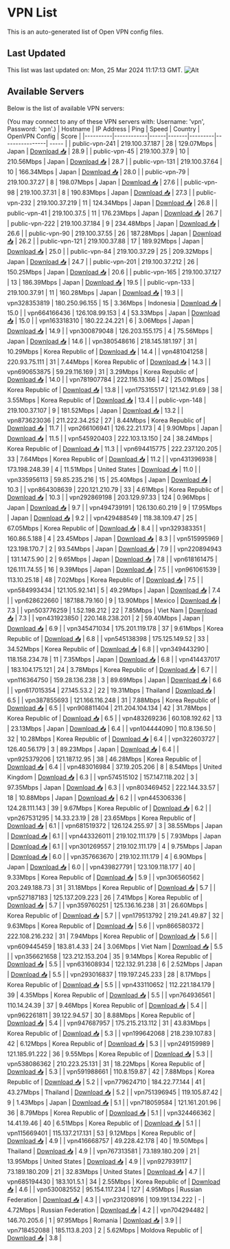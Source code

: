 # VPN List

This is an auto-generated list of Open VPN config files.

## Last Updated

This list was last updated on: Mon, 25 Mar 2024 11:17:13 GMT.
![Alt](https://repobeats.axiom.co/api/embed/186b98318ef1479477931607c1ad7d823f12451f.svg "Repobeats analytics image")

## Available Servers

Below is the list of available VPN servers:

(You may connect to any of these VPN servers with: Username: 'vpn', Password: 'vpn'.)
| Hostname | IP Address | Ping | Speed | Country | OpenVPN Config | Score |
|----------|------------|------|-------|---------|----------------| ----- |
| public-vpn-241 | 219.100.37.187 | 28 | 129.07Mbps | Japan | [Download 📥](./configs/server_0_JP.ovpn) | 28.9 |
| public-vpn-45 | 219.100.37.9 | 10 | 210.56Mbps | Japan | [Download 📥](./configs/server_1_JP.ovpn) | 28.7 |
| public-vpn-131 | 219.100.37.64 | 10 | 166.34Mbps | Japan | [Download 📥](./configs/server_2_JP.ovpn) | 28.0 |
| public-vpn-79 | 219.100.37.27 | 8 | 198.07Mbps | Japan | [Download 📥](./configs/server_3_JP.ovpn) | 27.6 |
| public-vpn-98 | 219.100.37.31 | 8 | 190.83Mbps | Japan | [Download 📥](./configs/server_4_JP.ovpn) | 27.3 |
| public-vpn-232 | 219.100.37.219 | 11 | 124.34Mbps | Japan | [Download 📥](./configs/server_5_JP.ovpn) | 26.8 |
| public-vpn-41 | 219.100.37.5 | 11 | 176.23Mbps | Japan | [Download 📥](./configs/server_6_JP.ovpn) | 26.7 |
| public-vpn-222 | 219.100.37.184 | 9 | 234.48Mbps | Japan | [Download 📥](./configs/server_7_JP.ovpn) | 26.6 |
| public-vpn-90 | 219.100.37.55 | 26 | 187.28Mbps | Japan | [Download 📥](./configs/server_8_JP.ovpn) | 26.2 |
| public-vpn-121 | 219.100.37.88 | 17 | 189.92Mbps | Japan | [Download 📥](./configs/server_9_JP.ovpn) | 25.0 |
| public-vpn-84 | 219.100.37.29 | 25 | 209.32Mbps | Japan | [Download 📥](./configs/server_10_JP.ovpn) | 24.7 |
| public-vpn-201 | 219.100.37.212 | 26 | 150.25Mbps | Japan | [Download 📥](./configs/server_11_JP.ovpn) | 20.6 |
| public-vpn-165 | 219.100.37.127 | 13 | 186.39Mbps | Japan | [Download 📥](./configs/server_12_JP.ovpn) | 19.5 |
| public-vpn-133 | 219.100.37.91 | 11 | 160.28Mbps | Japan | [Download 📥](./configs/server_13_JP.ovpn) | 19.3 |
| vpn328353819 | 180.250.96.155 | 15 | 3.36Mbps | Indonesia | [Download 📥](./configs/server_14_ID.ovpn) | 15.0 |
| vpn664166436 | 126.108.99.153 | 4 | 53.33Mbps | Japan | [Download 📥](./configs/server_15_JP.ovpn) | 15.0 |
| vpn163318310 | 180.22.24.221 | 6 | 3.06Mbps | Japan | [Download 📥](./configs/server_16_JP.ovpn) | 14.9 |
| vpn300879048 | 126.203.155.175 | 4 | 75.56Mbps | Japan | [Download 📥](./configs/server_17_JP.ovpn) | 14.6 |
| vpn380548616 | 218.145.181.197 | 31 | 10.29Mbps | Korea Republic of | [Download 📥](./configs/server_18_KR.ovpn) | 14.4 |
| vpn481041258 | 220.93.75.111 | 31 | 7.44Mbps | Korea Republic of | [Download 📥](./configs/server_19_KR.ovpn) | 14.3 |
| vpn690653875 | 59.29.116.169 | 31 | 3.29Mbps | Korea Republic of | [Download 📥](./configs/server_20_KR.ovpn) | 14.0 |
| vpn781907784 | 222.116.13.166 | 42 | 25.01Mbps | Korea Republic of | [Download 📥](./configs/server_21_KR.ovpn) | 13.8 |
| vpn175315517 | 121.142.91.69 | 38 | 3.55Mbps | Korea Republic of | [Download 📥](./configs/server_22_KR.ovpn) | 13.4 |
| public-vpn-148 | 219.100.37.107 | 9 | 181.52Mbps | Japan | [Download 📥](./configs/server_23_JP.ovpn) | 13.2 |
| vpn873623036 | 211.222.34.252 | 27 | 8.44Mbps | Korea Republic of | [Download 📥](./configs/server_24_KR.ovpn) | 11.7 |
| vpn266106941 | 126.22.21.173 | 4 | 9.90Mbps | Japan | [Download 📥](./configs/server_25_JP.ovpn) | 11.5 |
| vpn545920403 | 222.103.13.150 | 24 | 38.24Mbps | Korea Republic of | [Download 📥](./configs/server_26_KR.ovpn) | 11.3 |
| vpn694415775 | 222.237.120.205 | 33 | 7.64Mbps | Korea Republic of | [Download 📥](./configs/server_27_KR.ovpn) | 11.2 |
| vpn431396938 | 173.198.248.39 | 4 | 11.51Mbps | United States | [Download 📥](./configs/server_28_US.ovpn) | 11.0 |
| vpn335956113 | 59.85.235.216 | 15 | 25.40Mbps | Japan | [Download 📥](./configs/server_29_JP.ovpn) | 10.3 |
| vpn864308639 | 220.121.210.79 | 33 | 4.61Mbps | Korea Republic of | [Download 📥](./configs/server_30_KR.ovpn) | 10.3 |
| vpn292869198 | 203.129.97.33 | 124 | 0.96Mbps | Japan | [Download 📥](./configs/server_31_JP.ovpn) | 9.7 |
| vpn494739191 | 126.130.60.219 | 9 | 17.95Mbps | Japan | [Download 📥](./configs/server_32_JP.ovpn) | 9.2 |
| vpn429488549 | 118.38.109.47 | 25 | 67.05Mbps | Korea Republic of | [Download 📥](./configs/server_33_KR.ovpn) | 8.4 |
| vpn329383351 | 160.86.5.188 | 4 | 23.45Mbps | Japan | [Download 📥](./configs/server_34_JP.ovpn) | 8.3 |
| vpn515995969 | 123.198.170.7 | 2 | 93.54Mbps | Japan | [Download 📥](./configs/server_35_JP.ovpn) | 7.9 |
| vpn220894943 | 131.147.5.90 | 2 | 9.65Mbps | Japan | [Download 📥](./configs/server_36_JP.ovpn) | 7.8 |
| vpn618161475 | 126.111.74.55 | 16 | 9.39Mbps | Japan | [Download 📥](./configs/server_37_JP.ovpn) | 7.5 |
| vpn961061539 | 113.10.25.18 | 48 | 7.02Mbps | Korea Republic of | [Download 📥](./configs/server_38_KR.ovpn) | 7.5 |
| vpn584993434 | 121.105.92.141 | 5 | 49.29Mbps | Japan | [Download 📥](./configs/server_39_JP.ovpn) | 7.4 |
| vpn628622660 | 187.188.79.160 | 9 | 13.90Mbps | Mexico | [Download 📥](./configs/server_40_MX.ovpn) | 7.3 |
| vpn503776259 | 1.52.198.212 | 22 | 7.85Mbps | Viet Nam | [Download 📥](./configs/server_41_VN.ovpn) | 7.3 |
| vpn431923850 | 220.148.238.201 | 2 | 59.40Mbps | Japan | [Download 📥](./configs/server_42_JP.ovpn) | 6.9 |
| vpn345471034 | 175.201.119.178 | 37 | 9.61Mbps | Korea Republic of | [Download 📥](./configs/server_43_KR.ovpn) | 6.8 |
| vpn545138398 | 175.125.149.52 | 33 | 34.52Mbps | Korea Republic of | [Download 📥](./configs/server_44_KR.ovpn) | 6.8 |
| vpn349443290 | 118.158.234.78 | 11 | 7.35Mbps | Japan | [Download 📥](./configs/server_45_JP.ovpn) | 6.8 |
| vpn414437017 | 183.104.175.121 | 24 | 3.78Mbps | Korea Republic of | [Download 📥](./configs/server_46_KR.ovpn) | 6.7 |
| vpn116364750 | 159.28.136.238 | 3 | 89.69Mbps | Japan | [Download 📥](./configs/server_47_JP.ovpn) | 6.6 |
| vpn617015354 | 27.145.53.2 | 22 | 19.31Mbps | Thailand | [Download 📥](./configs/server_48_TH.ovpn) | 6.5 |
| vpn387855693 | 121.166.116.248 | 31 | 7.88Mbps | Korea Republic of | [Download 📥](./configs/server_49_KR.ovpn) | 6.5 |
| vpn908811404 | 211.204.104.134 | 42 | 31.78Mbps | Korea Republic of | [Download 📥](./configs/server_50_KR.ovpn) | 6.5 |
| vpn483269236 | 60.108.192.62 | 13 | 23.13Mbps | Japan | [Download 📥](./configs/server_51_JP.ovpn) | 6.4 |
| vpn104444090 | 110.8.136.50 | 32 | 10.28Mbps | Korea Republic of | [Download 📥](./configs/server_52_KR.ovpn) | 6.4 |
| vpn322603727 | 126.40.56.179 | 3 | 89.23Mbps | Japan | [Download 📥](./configs/server_53_JP.ovpn) | 6.4 |
| vpn925379206 | 121.187.12.95 | 38 | 46.28Mbps | Korea Republic of | [Download 📥](./configs/server_54_KR.ovpn) | 6.4 |
| vpn483016984 | 37.19.205.206 | 8 | 8.54Mbps | United Kingdom | [Download 📥](./configs/server_55_GB.ovpn) | 6.3 |
| vpn574515102 | 157.147.118.202 | 3 | 97.35Mbps | Japan | [Download 📥](./configs/server_56_JP.ovpn) | 6.3 |
| vpn803469452 | 222.144.33.57 | 18 | 10.88Mbps | Japan | [Download 📥](./configs/server_57_JP.ovpn) | 6.2 |
| vpn445306336 | 124.28.111.143 | 39 | 9.67Mbps | Korea Republic of | [Download 📥](./configs/server_58_KR.ovpn) | 6.2 |
| vpn267531295 | 14.33.23.19 | 28 | 23.65Mbps | Korea Republic of | [Download 📥](./configs/server_59_KR.ovpn) | 6.1 |
| vpn681519372 | 126.124.255.97 | 3 | 38.55Mbps | Japan | [Download 📥](./configs/server_60_JP.ovpn) | 6.1 |
| vpn443326011 | 219.102.111.179 | 5 | 7.93Mbps | Japan | [Download 📥](./configs/server_61_JP.ovpn) | 6.1 |
| vpn301269557 | 219.102.111.179 | 4 | 9.75Mbps | Japan | [Download 📥](./configs/server_62_JP.ovpn) | 6.0 |
| vpn357663670 | 219.102.111.179 | 4 | 6.90Mbps | Japan | [Download 📥](./configs/server_63_JP.ovpn) | 6.0 |
| vpn439827791 | 123.109.118.177 | 40 | 9.33Mbps | Korea Republic of | [Download 📥](./configs/server_64_KR.ovpn) | 5.9 |
| vpn306560562 | 203.249.188.73 | 31 | 31.18Mbps | Korea Republic of | [Download 📥](./configs/server_65_KR.ovpn) | 5.7 |
| vpn527187183 | 125.137.209.223 | 26 | 7.41Mbps | Korea Republic of | [Download 📥](./configs/server_66_KR.ovpn) | 5.7 |
| vpn359760251 | 125.136.16.238 | 31 | 26.60Mbps | Korea Republic of | [Download 📥](./configs/server_67_KR.ovpn) | 5.7 |
| vpn179513792 | 219.241.49.87 | 32 | 9.63Mbps | Korea Republic of | [Download 📥](./configs/server_68_KR.ovpn) | 5.6 |
| vpn866580372 | 222.108.216.232 | 31 | 7.94Mbps | Korea Republic of | [Download 📥](./configs/server_69_KR.ovpn) | 5.6 |
| vpn609445459 | 183.81.4.33 | 24 | 3.06Mbps | Viet Nam | [Download 📥](./configs/server_70_VN.ovpn) | 5.5 |
| vpn356621658 | 123.212.153.204 | 35 | 9.14Mbps | Korea Republic of | [Download 📥](./configs/server_71_KR.ovpn) | 5.5 |
| vpn631608934 | 122.132.91.238 | 6 | 2.52Mbps | Japan | [Download 📥](./configs/server_72_JP.ovpn) | 5.5 |
| vpn293016837 | 119.197.245.233 | 28 | 8.17Mbps | Korea Republic of | [Download 📥](./configs/server_73_KR.ovpn) | 5.5 |
| vpn433110652 | 112.221.184.179 | 39 | 4.35Mbps | Korea Republic of | [Download 📥](./configs/server_74_KR.ovpn) | 5.5 |
| vpn764936561 | 110.14.24.39 | 37 | 9.46Mbps | Korea Republic of | [Download 📥](./configs/server_75_KR.ovpn) | 5.4 |
| vpn962261811 | 39.122.94.57 | 30 | 8.88Mbps | Korea Republic of | [Download 📥](./configs/server_76_KR.ovpn) | 5.4 |
| vpn947687957 | 175.215.213.112 | 31 | 43.83Mbps | Korea Republic of | [Download 📥](./configs/server_77_KR.ovpn) | 5.3 |
| vpn199642068 | 218.239.107.83 | 42 | 6.12Mbps | Korea Republic of | [Download 📥](./configs/server_78_KR.ovpn) | 5.3 |
| vpn249159989 | 121.185.91.222 | 36 | 9.55Mbps | Korea Republic of | [Download 📥](./configs/server_79_KR.ovpn) | 5.3 |
| vpn538086362 | 210.223.25.131 | 31 | 18.22Mbps | Korea Republic of | [Download 📥](./configs/server_80_KR.ovpn) | 5.3 |
| vpn591988661 | 110.8.159.87 | 42 | 7.88Mbps | Korea Republic of | [Download 📥](./configs/server_81_KR.ovpn) | 5.2 |
| vpn779624710 | 184.22.77.144 | 41 | 43.27Mbps | Thailand | [Download 📥](./configs/server_82_TH.ovpn) | 5.2 |
| vpn751396945 | 119.105.87.42 | 9 | 1.43Mbps | Japan | [Download 📥](./configs/server_83_JP.ovpn) | 5.1 |
| vpn718059584 | 121.161.201.96 | 36 | 8.79Mbps | Korea Republic of | [Download 📥](./configs/server_84_KR.ovpn) | 5.1 |
| vpn324466362 | 14.41.19.46 | 40 | 6.51Mbps | Korea Republic of | [Download 📥](./configs/server_85_KR.ovpn) | 5.1 |
| vpn115669401 | 115.137.217.131 | 53 | 9.12Mbps | Korea Republic of | [Download 📥](./configs/server_86_KR.ovpn) | 4.9 |
| vpn416668757 | 49.228.42.178 | 40 | 19.50Mbps | Thailand | [Download 📥](./configs/server_87_TH.ovpn) | 4.9 |
| vpn767313581 | 73.189.180.209 | 21 | 13.95Mbps | United States | [Download 📥](./configs/server_88_US.ovpn) | 4.9 |
| vpn927939117 | 73.189.180.209 | 21 | 32.83Mbps | United States | [Download 📥](./configs/server_89_US.ovpn) | 4.7 |
| vpn685194430 | 183.101.5.1 | 34 | 2.55Mbps | Korea Republic of | [Download 📥](./configs/server_90_KR.ovpn) | 4.6 |
| vpn530082552 | 95.154.117.234 | 127 | 4.95Mbps | Russian Federation | [Download 📥](./configs/server_91_RU.ovpn) | 4.3 |
| vpn231208916 | 109.191.134.222 | - | 4.72Mbps | Russian Federation | [Download 📥](./configs/server_92_RU.ovpn) | 4.2 |
| vpn704294482 | 146.70.205.6 | 1 | 97.95Mbps | Romania | [Download 📥](./configs/server_93_RO.ovpn) | 3.9 |
| vpn718452088 | 185.113.8.203 | 2 | 5.62Mbps | Moldova Republic of | [Download 📥](./configs/server_94_MD.ovpn) | 3.8 |
